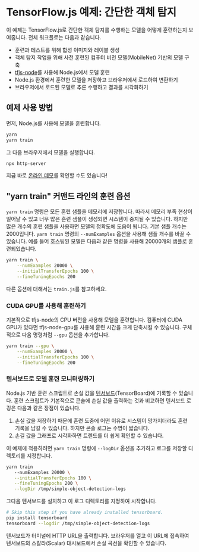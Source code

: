 # TensorFlow.js 예제: 간단한 객체 탐지

이 예제는 TensorFlow.js로 간단한 객체 탐지를 수행하는 모델을 어떻게 훈련하는지 보여줍니다.
전체 워크플로는 다음과 같습니다.

- 훈련과 테스트를 위해 합성 이미지와 레이블 생성
- 객체 탐지 작업을 위해 사전 훈련된 컴퓨터 비전 모델(MobileNet) 기반의 모델 구축
- [tfjs-node](https://github.com/tensorflow/tfjs-node)를 사용해 Node.js에서 모델 훈련
- Node.js 환경에서 훈련한 모델을 저장하고 브라우저에서 로드하여 변환하기
- 브라우저에서 로드된 모델로 추론 수행하고 결과를 시각화하기

## 예제 사용 방법

먼저, Node.js를 사용해 모델을 훈련합니다.

```sh
yarn
yarn train
```

그 다음 브라우저에서 모델을 실행합니다.

```sh
npx http-server
```

지금 바로 [온라인 데모](http://ml-ko.kr/tfjs/simple-object-detection/)를 확인할 수도 있습니다!

## "yarn train" 커맨드 라인의 훈련 옵션

`yarn train` 명령은 모든 훈련 샘플을 메모리에 저장합니다.
따라서 메모리 부족 현상이 일어날 수 있고 너무 많은 훈련 샘플이 생성되면 시스템이 중지될 수 있습니다.
하지만 많은 개수의 훈련 샘플을 사용하면 모델의 정확도에 도움이 됩니다.
기본 샘플 개수는 2000입니다. `yarn train` 명령의 `--numExamples` 옵션을 사용해 샘플 개수를 바꿀 수 있습니다.
예를 들어 호스팅된 모델은 다음과 같은 명령을 사용해 20000개의 샘플로 훈련되었습니다.

```sh
yarn train \
    --numExamples 20000 \
    --initialTransferEpochs 100 \
    --fineTuningEpochs 200
```

다른 옵션에 대해서는 `train.js`를 참고하세요.

### CUDA GPU를 사용해 훈련하기

기본적으로 tfjs-node의 CPU 버전을 사용해 모델을 훈련합니다.
컴퓨터에 CUDA GPU가 있다면 tfjs-node-gpu를 사용해 훈련 시간을 크게 단축시킬 수 있습니다.
구체적으로 다음 명령처럼 `--gpu` 옵션을 추가합니다.

```sh
yarn train --gpu \
    --numExamples 20000 \
    --initialTransferEpochs 100 \
    --fineTuningEpochs 200
```

### 텐서보드로 모델 훈련 모니터링하기

Node.js 기반 훈련 스크립트로 손실 값을 [텐서보드](https://www.tensorflow.org/guide/summaries_and_tensorboard)(TensorBoard)에 기록할 수 있습니다. 훈련 스크립트가 기본적으로 콘솔에 손실 값을 출력하는 것과 비교하면 텐서보드 로깅은 다음과 같은 장점이 있습니다.

1. 손실 값을 저장하기 때문에 훈련 도중에 어떤 이유로 시스템이 망가지더라도 훈련 기록을 남길 수 있습니다.
하지만 콘솔 로그는 수명이 짧습니다.
2. 손길 값을 그래프로 시각화하면 트렌드를 더 쉽게 확인할 수 있습니다.

이 예제에 적용하려면 `yarn train` 명령에 `--logDir` 옵션을 추가하고 로그를 저장할 디렉토리를 지정합니다.

 ```sh
yarn train
    --numExamples 20000 \
    --initialTransferEpochs 100 \
    --fineTuningEpochs 200 \
    --logDir /tmp/simple-object-detection-logs
```

그다음 텐서보드를 설치하고 이 로그 디렉토리를 지정하여 시작합니다.

 ```sh
# Skip this step if you have already installed tensorboard.
pip install tensorboard
tensorboard --logdir /tmp/simple-object-detection-logs
```

텐서보드가 터미널에 HTTP URL을 출력합니다.
브라우저를 열고 이 URL에 접속하여 텐서보드의 스칼라(Scalar) 대시보드에서 손실 곡선을 확인할 수 있습니다.
